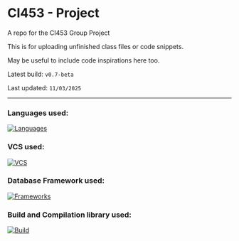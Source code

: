 # CI453 - Project
A repo for the CI453 Group Project

This is for uploading unfinished class files or code snippets.

May be useful to include code inspirations here too.

Latest build: `v0.7-beta`

Last updated: `11/03/2025`

- - -
### Languages used:
[![Languages](https://skillicons.dev/icons?i=java,css&theme=light)](https://skillicons.dev)

### VCS used:
[![VCS](https://skillicons.dev/icons?i=git&theme=light)](https://skillicons.dev)

### Database Framework used:
[![Frameworks](https://skillicons.dev/icons?i=mysql&theme=light)](https://skillicons.dev)

### Build and Compilation library used:
[![Build](https://skillicons.dev/icons?i=maven&theme=light)](https://skillicons.dev)

